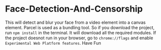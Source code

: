 # Face-Detection-And-Censorship

This will detect and blur your face from a video element into a canvas element.
Parcel is used as a bundling tool. So if you download the project, run `npm install` in the terminal. It will download all the required modules. If the project doesnot run in your browser, go to `chrome://flags` and enable `Experimental Web Platform features`. Have Fun
